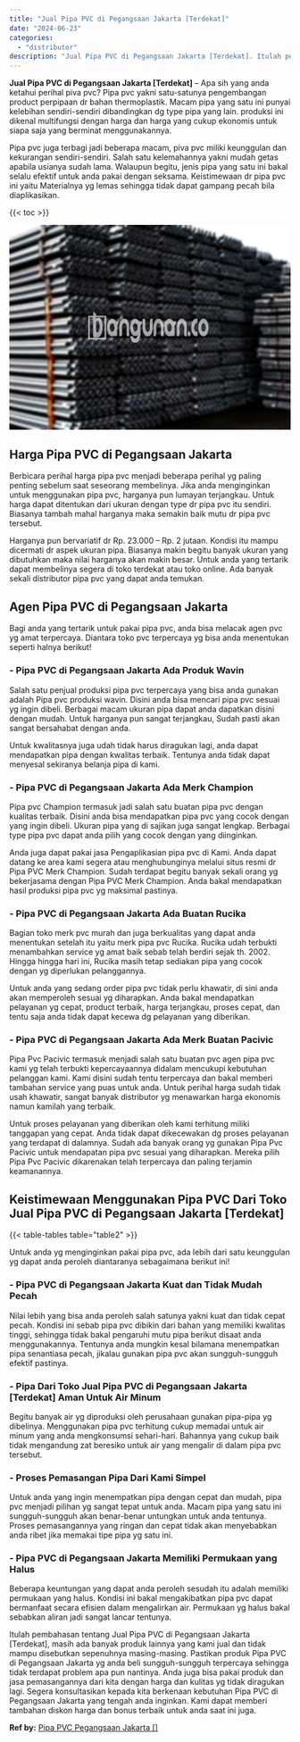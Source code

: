 ```yaml
---
title: "Jual Pipa PVC di Pegangsaan Jakarta [Terdekat]"
date: "2024-06-23"
categories: 
  - "distributor"
description: "Jual Pipa PVC di Pegangsaan Jakarta [Terdekat]. Itulah pembahasan tentang Jual Pipa PVC di Pegangsaan Jakarta [Terdekat], masih ada banyak produk lainnya y..."
---
```


**Jual Pipa PVC di Pegangsaan Jakarta \[Terdekat\]** – Apa sih yang anda ketahui perihal piva pvc? Pipa pvc yakni satu-satunya pengembangan product perpipaan dr bahan thermoplastik. Macam pipa yang satu ini punyai kelebihan sendiri-sendiri dibandingkan dg type pipa yang lain. produksi ini dikenal multifungsi dengan harga dan harga yang cukup ekonomis untuk siapa saja yang berminat menggunakannya.

Pipa pvc juga terbagi jadi beberapa macam, piva pvc miliki keunggulan dan kekurangan sendiri-sendiri. Salah satu kelemahannya yakni mudah getas apabila usianya sudah lama. Walaupun begitu, jenis pipa yang satu ini bakal selalu efektif untuk anda pakai dengan seksama. Keistimewaan dr pipa pvc ini yaitu Materialnya yg lemas sehingga tidak dapat gampang pecah bila diaplikasikan.

{{< toc >}}

![Jual Pipa PVC di Pegangsaan Jakarta [Terdekat]](/images/jaul-pipa-pvc-46.png)

## Harga Pipa PVC di Pegangsaan Jakarta

Berbicara perihal harga pipa pvc menjadi beberapa perihal yg paling penting sebelum saat seseorang membelinya. Jika anda menginginkan untuk menggunakan pipa pvc, harganya pun lumayan terjangkau. Untuk harga dapat ditentukan dari ukuran dengan type dr pipa pvc itu sendiri. Biasanya tambah mahal harganya maka semakin baik mutu dr pipa pvc tersebut.

Harganya pun bervariatif dr Rp. 23.000 – Rp. 2 jutaan. Kondisi itu mampu dicermati dr aspek ukuran pipa. Biasanya makin begitu banyak ukuran yang dibutuhkan maka nilai harganya akan makin besar. Untuk anda yang tertarik dapat membelinya segera di toko terdekat atau toko online. Ada banyak sekali distributor pipa pvc yang dapat anda temukan.

## Agen Pipa PVC di Pegangsaan Jakarta

Bagi anda yang tertarik untuk pakai pipa pvc, anda bisa melacak agen pvc yg amat terpercaya. Diantara toko pvc terpercaya yg bisa anda menentukan seperti halnya berikut!

### \- Pipa PVC di Pegangsaan Jakarta Ada Produk Wavin

Salah satu penjual produksi pipa pvc terpercaya yang bisa anda gunakan adalah Pipa pvc produksi wavin. Disini anda bisa mencari pipa pvc sesuai yg ingin dibeli. Berbagai macam ukuran pipa dapat anda dapatkan disini dengan mudah. Untuk harganya pun sangat terjangkau, Sudah pasti akan sangat bersahabat dengan anda.

Untuk kwalitasnya juga udah tidak harus diragukan lagi, anda dapat mendapatkan pipa dengan kwalitas terbaik. Tentunya anda tidak dapat menyesal sekiranya belanja pipa di kami.

### \- Pipa PVC di Pegangsaan Jakarta Ada Merk Champion

Pipa pvc Champion termasuk jadi salah satu buatan pipa pvc dengan kualitas terbaik. Disini anda bisa mendapatkan pipa pvc yang cocok dengan yang ingin dibeli. Ukuran pipa yang di sajikan juga sangat lengkap. Berbagai type pipa pvc dapat anda pilih yang cocok dengan yang diinginkan.

Anda juga dapat pakai jasa Pengaplikasian pipa pvc di Kami. Anda dapat datang ke area kami segera atau menghubunginya melalui situs resmi dr Pipa PVC Merk Champion. Sudah terdapat begitu banyak sekali orang yg bekerjasama dengan Pipa PVC Merk Champion. Anda bakal mendapatkan hasil produksi pipa pvc yg maksimal pastinya.

### \- Pipa PVC di Pegangsaan Jakarta Ada Buatan Rucika

Bagian toko merk pvc murah dan juga berkualitas yang dapat anda menentukan setelah itu yaitu merk pipa pvc Rucika. Rucika udah terbukti menambahkan service yg amat baik sebab telah berdiri sejak th. 2002. Hingga hingga hari ini, Rucika masih tetap sediakan pipa yang cocok dengan yg diperlukan pelanggannya.

Untuk anda yang sedang order pipa pvc tidak perlu khawatir, di sini anda akan memperoleh sesuai yg diharapkan. Anda bakal mendapatkan pelayanan yg cepat, product terbaik, harga terjangkau, proses cepat, dan tentu saja anda tidak dapat kecewa dg pelayanan yang diberikan.

### \- Pipa PVC di Pegangsaan Jakarta Ada Merk Buatan Pacivic

Pipa Pvc Pacivic termasuk menjadi salah satu buatan pvc agen pipa pvc kami yg telah terbukti kepercayaannya didalam mencukupi kebutuhan pelanggan kami. Kami disini sudah tentu terpercaya dan bakal memberi tambahan service yang puas untuk anda. Untuk perihal harga sudah tidak usah khawatir, sangat banyak distributor yg menawarkan harga ekonomis namun kamilah yang terbaik.

Untuk proses pelayanan yang diberikan oleh kami terhitung miliki tanggapan yang cepat. Anda tidak dapat dikecewakan dg proses pelayanan yang terdapat di dalamnya. Sudah ada banyak orang yg gunakan Pipa Pvc Pacivic untuk mendapatan pipa pvc sesuai yang diharapkan. Mereka pilih Pipa Pvc Pacivic dikarenakan telah terpercaya dan paling terjamin keamanannya.

## Keistimewaan Menggunakan Pipa PVC Dari Toko Jual Pipa PVC di Pegangsaan Jakarta \[Terdekat\]

{{< table-tables table="table2" >}}

Untuk anda yg menginginkan pakai pipa pvc, ada lebih dari satu keunggulan yg dapat anda peroleh diantaranya sebagaimana berikut ini!

### \- Pipa PVC di Pegangsaan Jakarta Kuat dan Tidak Mudah Pecah

Nilai lebih yang bisa anda peroleh salah satunya yakni kuat dan tidak cepat pecah. Kondisi ini sebab pipa pvc dibikin dari bahan yang memiliki kwalitas tinggi, sehingga tidak bakal pengaruhi mutu pipa berikut disaat anda menggunakannya. Tentunya anda mungkin kesal bilamana menempatkan pipa senantiasa pecah, jikalau gunakan pipa pvc akan sungguh-sungguh efektif pastinya.

### \- Pipa Dari Toko Jual Pipa PVC di Pegangsaan Jakarta \[Terdekat\] Aman Untuk Air Minum

Begitu banyak air yg diproduksi oleh perusahaan gunakan pipa-pipa yg dibelinya. Menggunakan pipa pvc terhitung cukup memadai untuk air minum yang anda mengkonsumsi sehari-hari. Bahannya yang cukup baik tidak mengandung zat beresiko untuk air yang mengalir di dalam pipa pvc tersebut.

### \- Proses Pemasangan Pipa Dari Kami Simpel

Untuk anda yang ingin menempatkan pipa dengan cepat dan mudah, pipa pvc menjadi pilihan yg sangat tepat untuk anda. Macam pipa yang satu ini sungguh-sungguh akan benar-benar untungkan untuk anda tentunya. Proses pemasangannya yang ringan dan cepat tidak akan menyebabkan anda ribet jika memakai tipe pipa yg satu ini.

### \- Pipa PVC di Pegangsaan Jakarta Memiliki Permukaan yang Halus

Beberapa keuntungan yang dapat anda peroleh sesudah itu adalah memiliki permukaan yang halus. Kondisi ini bakal mengakibatkan pipa pvc dapat bermanfaat secara efisien dalam mengalirkan air. Permukaan yg halus bakal sebabkan aliran jadi sangat lancar tentunya.

Itulah pembahasan tentang Jual Pipa PVC di Pegangsaan Jakarta \[Terdekat\], masih ada banyak produk lainnya yang kami jual dan tidak mampu disebutkan sepenuhnya masing-masing. Pastikan produk Pipa PVC di Pegangsaan Jakarta yg anda beli sungguh-sungguh terpercaya sehingga tidak terdapat problem apa pun nantinya. Anda juga bisa pakai produk dan jasa pemasangannya dari kita dengan harga dan kulitas yg tidak diragukan lagi. Segera konsultasikan kepada kita berkenaan kebutuhan Pipa PVC di Pegangsaan Jakarta yang tengah anda inginkan. Kami dapat memberi tambahan diskon harga dan bonus terbaik untuk anda saat ini juga.

**Ref by:** [Pipa PVC Pegangsaan Jakarta []](https://id.wikipedia.org/wiki/Pipa)

